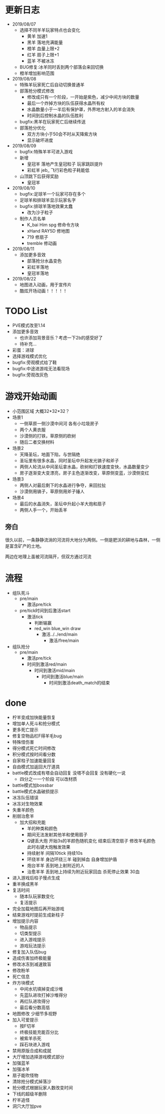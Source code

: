 # 更新日志

* 2019/08/07
	* 选择不同羊羊玩家特点也会变化
		* 黄羊 加速1
		* 黑羊 落地充满能量
		* 橙羊 血量上限+2
		* 红羊 扇子上限+1
		* 蓝羊 不被冰冻
	* BUG修复:冰羊同时丢到两个部落会来回切换
	* 橙羊增加影响范围
* 2019/08/08
	* 特殊羊玩家死亡后自动切换普通羊
	* 部落抢分模式修改
		* 修改成只有一个阶段，一开始是紫色，减少中间方块的数量
		* 最后一个炸掉方块的队伍获得水晶所有权
		* 水晶数量小于一半后有保护罩，外界地方射入的羊会消失
		* 时间到后控制水晶的队伍胜利
	* bugfix:黑羊在玩家死亡后继续传送
	* 部落抢分优化
		* 双方方块小于50会不时从天降紫方块
		* 显示破坏进度
* 2019/08/09
	* bugfix:特殊羊羊可进入游戏
	* 新增
		* 皇冠羊 落地产生皇冠粒子 玩家跳跃提升
		* 彩虹羊 jeb_ 飞行彩色粒子耗能低
	* 山顶跳下后获得奖励
		* 皇冠羊
* 2019/08/10
	* bugfix:足球羊一个玩家可存在多个
	* 足球羊和排球羊显示玩家名字
	* bugfix:排球羊落地效果太蠢
		* 改为沙子粒子
	* 制作人员名单
		* K_bai Him spg 修命令方块
		* xHand RAY5D 修地图
		* 719 修扇子
		* tremble 修动画
* 2019/08/11
	* 添加更多音效
		* 部落抢分水晶变色
		* 彩虹羊落地
		* 皇冠羊落地
* 2019/08/22
	* 地图进入动画，用于宣传片
	* 酷炫开场动画！！！！！



# TODO List

* PVE模式改至1.14
* 添加更多音效
	* 也许添加背景音乐？考虑一下2b的感受好了
	* 待补充...
* 彩蛋：进球
* 选择游戏模式优化
* bugfix:旁观模式给了鞋
* bugfix:中途进游戏无法看现场
* bugfix:旁观改灰色



# 游戏开始动画

* 小范围区域 大概32\*32\*32？
* 场景1
	* 一侧草原一侧沙漠中间河 各有小垃圾房子
	* 两个人黄衣服
	* 沙漠侧的打铁，草原侧的砍树
	* 随后二者交换材料
* 场景2
	* 天降圣坛，地面下陷，与世隔绝
	* 圣坛里有很多水晶，同时圣坛中升起发光镐子和斧子
	* 两侧人轮流从中间圣坛拿水晶，砍树和打铁速度变快，水晶数量变少
	* 房子逐渐变大变漂亮，房子主色逐渐改变，草原侧变蓝，沙漠侧变红
* 场景3
	* 两侧人对最后剩下的水晶进行争夺，来回拉扯
	* 沙漠侧用镐子，草原侧用斧子锤人
* 场景4
	* 最后的水晶消失，圣坛中升起小羊大炮和扇子
	* 两侧人手一个，开始丢羊


## 旁白
很久以前，一条静静流淌的河流将大地分为两侧。一侧是肥沃的耕地与森林，一侧是富含矿产的土地。

两边在地理上虽被河流隔开，但双方通过河流


# 流程

* 组队死斗
	* pre/main
		* 激活pre/tick
	* pre/tick时间到后激活start
		* 激活tick
			* 判断输赢
			* red_win blue_win draw
				* 激活../../end/main
					* 激活/free/main
* 组队抢分
	* pre/main
		* 激活pre/tick
		* 时间到激活red/main
			* 时间到激活mid/main
				* 时间到激活blue/main
					* 时间到激活death_match的结束




# done

* 柠羊变成加快能量恢复
* 增加单人死斗和抢分模式
* 更多死亡提示
* 修复空物品栏F得羊毛bug
* 特殊怪伤害
* 得分模式死亡时间修改
* 积分模式按时间看分数
* 自家柱子加速能量回复
* 自由模式加返回大厅道具
* battle模式改成有塔会自动回复 没塔不会回复 没有硬化一说
	* 四分之一一个阶段 可以改材质
* battle模式加bossbar
* battle模式水晶破损提示
* 冰冻队伍错误
* 冰冻对生物效果
* 失重羊颜色
* 削弱治愈羊
  * 加大招和充能
	* 羊的种类和颜色
	* 期间无法发射其他羊和使用扇子
	* Q键丢大炮 开始3s的羊颜色随机变化 结束后清空扇子 修改羊毛颜色 此时右键大炮触发效果
	* 持续射羊 间隔10tick 持续10s
	* 环绕羊羊 身边环绕三羊 碰到掉血 自身增加护盾
	* 炮台羊羊 丢到地上射附近的人
	* 治愈羊羊 丢到地上持续为附近玩家回血 杀死停止效果 30血
* 进入游戏后柱子慢点生成
* 重羊换成黑羊
* 复活时间
	* 随本队玩家数变化
	* 复活提示
* 完全加载地图后再开始游戏
* 结束游戏时提前生成新柱子
* 增加提示内容
	* 物品提示
	* 切类型提示
	* 进入游戏提示
	* 游戏玩法提示
* 修复加入队伍bug
* 造成伤害加终极能量
* 修改冰冻到减速致盲
* 修改粉羊
* 死亡信息
* 炸方块模式
	* 中间水坑填掉变成沙堆
	* 先蓝队进攻打掉沙堆得分
	* 再红队进攻得分
	* 最后看分数高低
* 地图修改 少细节多视野
* 加入可爱提示
	* 按F切羊
	* 终极技能充能百分比
	* 被紫羊杀死
	* 踩石块进入游戏
* 禁用原版合成和成就
* 大厅增加选择游戏模式部分
* 加强蓝羊
* 加强冰羊
* 扇子能吹怪物
* 清除抢分模式掉落沙
* 抢分模式根据玩家人数改变时间
* 下线的超级羊删除
* 柠羊追怪
* 洞穴大厅加pve
